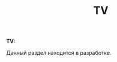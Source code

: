 ﻿---
layout: post-ea

title: TV
meta: TV
logo: tv.svg
order: 3

category: projects

lang: fr
ref: tv
---

**TV:**

Данный раздел находится в разработке.
